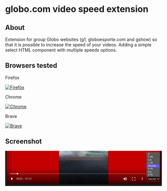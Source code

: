 # globo.com video speed extension

## About

Extension for group Globo websites (g1, globoesporte.com and gshow) so that it is possible to increase the speed of your videos. Adding a simple select HTML component with multiple speeds options.

## Browsers tested

Firefox

[<img src="https://raw.githubusercontent.com/alrra/browser-logos/master/src/firefox/firefox_48x48.png" alt="Firefox" width="24px" height="24px" />](http://godban.github.io/browsers-support-badges/) 

Chrome

[<img src="https://raw.githubusercontent.com/alrra/browser-logos/master/src/chrome/chrome_48x48.png" alt="Chrome" width="24px" height="24px" />](http://godban.github.io/browsers-support-badges/)

Brave

[<img src="https://raw.githubusercontent.com/alrra/browser-logos/master/src/brave/brave_48x48.png" alt="Brave" width="24px" height="24px" />](http://godban.github.io/browsers-support-badges/)


## Screenshot
![Alt text](screens/screen1.jpg?raw=true "Screen")

